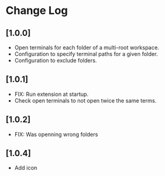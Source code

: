 # Change Log

## [1.0.0]

- Open terminals for each folder of a multi-root workspace.
- Configuration to specify terminal paths for a given folder.
- Configuration to exclude folders.

## [1.0.1]

- FIX: Run extension at startup.
- Check open terminals to not open twice the same terms.

## [1.0.2]

- FIX: Was openning wrong folders

## [1.0.4]

- Add icon
